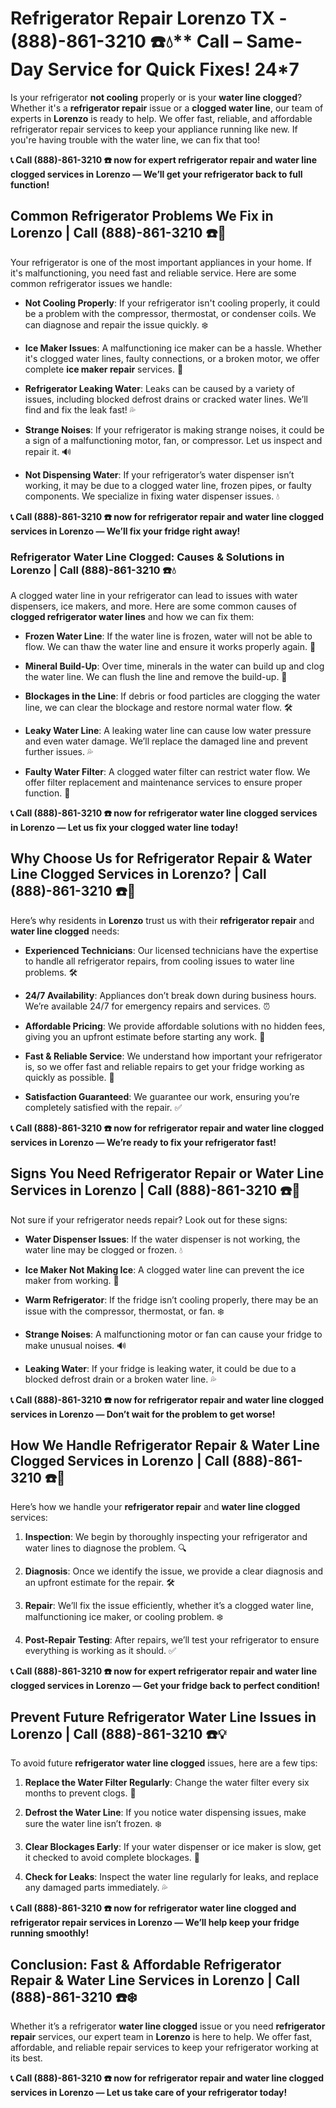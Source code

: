 # Refrigerator Repair Lorenzo TX - (888)-861-3210 ☎️💧** Call –  Same-Day Service for Quick Fixes! 24*7

Is your refrigerator **not cooling** properly or is your **water line clogged**? Whether it's a **refrigerator repair** issue or a **clogged water line**, our team of experts in **Lorenzo** is ready to help. We offer fast, reliable, and affordable refrigerator repair services to keep your appliance running like new. If you're having trouble with the water line, we can fix that too!

**📞 Call (888)-861-3210 ☎️ now for expert **refrigerator repair** and **water line clogged** services in Lorenzo — We’ll get your refrigerator back to full function!**

## **Common Refrigerator Problems We Fix in Lorenzo | Call (888)-861-3210 ☎️🔧**

Your refrigerator is one of the most important appliances in your home. If it's malfunctioning, you need fast and reliable service. Here are some common refrigerator issues we handle:

- **Not Cooling Properly**: If your refrigerator isn't cooling properly, it could be a problem with the compressor, thermostat, or condenser coils. We can diagnose and repair the issue quickly. ❄️
- **Ice Maker Issues**: A malfunctioning ice maker can be a hassle. Whether it's clogged water lines, faulty connections, or a broken motor, we offer complete **ice maker repair** services. 🧊
- **Refrigerator Leaking Water**: Leaks can be caused by a variety of issues, including blocked defrost drains or cracked water lines. We’ll find and fix the leak fast! 💦
- **Strange Noises**: If your refrigerator is making strange noises, it could be a sign of a malfunctioning motor, fan, or compressor. Let us inspect and repair it. 🔊
- **Not Dispensing Water**: If your refrigerator’s water dispenser isn’t working, it may be due to a clogged water line, frozen pipes, or faulty components. We specialize in fixing water dispenser issues. 💧

**📞 Call (888)-861-3210 ☎️ now for **refrigerator repair** and **water line clogged** services in Lorenzo — We’ll fix your fridge right away!**
### **Refrigerator Water Line Clogged: Causes & Solutions in Lorenzo | Call (888)-861-3210 ☎️💧**

A clogged water line in your refrigerator can lead to issues with water dispensers, ice makers, and more. Here are some common causes of **clogged refrigerator water lines** and how we can fix them:

- **Frozen Water Line**: If the water line is frozen, water will not be able to flow. We can thaw the water line and ensure it works properly again. 🧊
- **Mineral Build-Up**: Over time, minerals in the water can build up and clog the water line. We can flush the line and remove the build-up. 🚰
- **Blockages in the Line**: If debris or food particles are clogging the water line, we can clear the blockage and restore normal water flow. 🛠️
- **Leaky Water Line**: A leaking water line can cause low water pressure and even water damage. We’ll replace the damaged line and prevent further issues. 💦
- **Faulty Water Filter**: A clogged water filter can restrict water flow. We offer filter replacement and maintenance services to ensure proper function. 🧼

**📞 Call (888)-861-3210 ☎️ now for **refrigerator water line clogged** services in Lorenzo — Let us fix your clogged water line today!**

## **Why Choose Us for Refrigerator Repair & Water Line Clogged Services in Lorenzo? | Call (888)-861-3210 ☎️🌟**

Here’s why residents in **Lorenzo** trust us with their **refrigerator repair** and **water line clogged** needs:

- **Experienced Technicians**: Our licensed technicians have the expertise to handle all refrigerator repairs, from cooling issues to water line problems. 🛠️
- **24/7 Availability**: Appliances don’t break down during business hours. We’re available 24/7 for emergency repairs and services. ⏰
- **Affordable Pricing**: We provide affordable solutions with no hidden fees, giving you an upfront estimate before starting any work. 💸
- **Fast & Reliable Service**: We understand how important your refrigerator is, so we offer fast and reliable repairs to get your fridge working as quickly as possible. 🚚
- **Satisfaction Guaranteed**: We guarantee our work, ensuring you’re completely satisfied with the repair. ✅

**📞 Call (888)-861-3210 ☎️ now for **refrigerator repair** and **water line clogged** services in Lorenzo — We’re ready to fix your refrigerator fast!**

## **Signs You Need Refrigerator Repair or Water Line Services in Lorenzo | Call (888)-861-3210 ☎️🚨**

Not sure if your refrigerator needs repair? Look out for these signs:

- **Water Dispenser Issues**: If the water dispenser is not working, the water line may be clogged or frozen. 💧
- **Ice Maker Not Making Ice**: A clogged water line can prevent the ice maker from working. 🧊
- **Warm Refrigerator**: If the fridge isn’t cooling properly, there may be an issue with the compressor, thermostat, or fan. ❄️
- **Strange Noises**: A malfunctioning motor or fan can cause your fridge to make unusual noises. 🔊
- **Leaking Water**: If your fridge is leaking water, it could be due to a blocked defrost drain or a broken water line. 💦

**📞 Call (888)-861-3210 ☎️ now for **refrigerator repair** and **water line clogged** services in Lorenzo — Don’t wait for the problem to get worse!**

## **How We Handle Refrigerator Repair & Water Line Clogged Services in Lorenzo | Call (888)-861-3210 ☎️🔧**

Here’s how we handle your **refrigerator repair** and **water line clogged** services:

1. **Inspection**: We begin by thoroughly inspecting your refrigerator and water lines to diagnose the problem. 🔍
2. **Diagnosis**: Once we identify the issue, we provide a clear diagnosis and an upfront estimate for the repair. 🛠️
3. **Repair**: We’ll fix the issue efficiently, whether it’s a clogged water line, malfunctioning ice maker, or cooling problem. ❄️
4. **Post-Repair Testing**: After repairs, we’ll test your refrigerator to ensure everything is working as it should. ✅

**📞 Call (888)-861-3210 ☎️ now for expert **refrigerator repair** and **water line clogged** services in Lorenzo — Get your fridge back to perfect condition!**

## **Prevent Future Refrigerator Water Line Issues in Lorenzo | Call (888)-861-3210 ☎️💡**

To avoid future **refrigerator water line clogged** issues, here are a few tips:

1. **Replace the Water Filter Regularly**: Change the water filter every six months to prevent clogs. 🧴
2. **Defrost the Water Line**: If you notice water dispensing issues, make sure the water line isn’t frozen. ❄️
3. **Clear Blockages Early**: If your water dispenser or ice maker is slow, get it checked to avoid complete blockages. 🚰
4. **Check for Leaks**: Inspect the water line regularly for leaks, and replace any damaged parts immediately. 💦

**📞 Call (888)-861-3210 ☎️ now for **refrigerator water line clogged** and **refrigerator repair** services in Lorenzo — We’ll help keep your fridge running smoothly!**

## **Conclusion: Fast & Affordable Refrigerator Repair & Water Line Services in Lorenzo | Call (888)-861-3210 ☎️❄️**

Whether it’s a refrigerator **water line clogged** issue or you need **refrigerator repair** services, our expert team in **Lorenzo** is here to help. We offer fast, affordable, and reliable repair services to keep your refrigerator working at its best.

**📞 Call (888)-861-3210 ☎️ now for **refrigerator repair** and **water line clogged** services in Lorenzo — Let us take care of your refrigerator today!**

